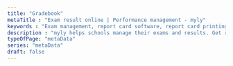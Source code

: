 ```yaml
---
title: "Gradebook"
metaTitle : "Exam result online | Performance management - myly"
keywords : "Exam management, report card software, report card printing, exam scheduling"
description : "myly helps schools manage their exams and results. Get results on app, print custom report cards and see result analytics." 
typeOfPage: "metaData"
series: "metaData"
draft: false
---
```

